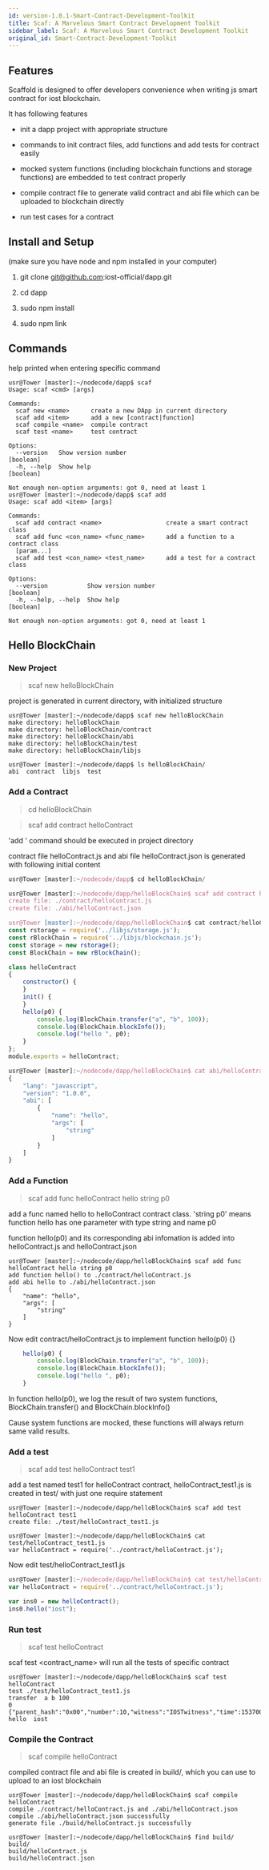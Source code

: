 ```yaml
---
id: version-1.0.1-Smart-Contract-Development-Toolkit
title: Scaf: A Marvelous Smart Contract Development Toolkit
sidebar_label: Scaf: A Marvelous Smart Contract Development Toolkit
original_id: Smart-Contract-Development-Toolkit
---
```


## Features
Scaffold is designed to offer developers convenience when writing js smart contract for iost blockchain.

It has following features

- init a dapp project with appropriate structure

- commands to init contract files, add functions and add tests for contract easily

- mocked system functions (including blockchain functions and storage functions) are embedded to test contract properly

- compile contract file to generate valid contract and abi file which can be uploaded to blockchain directly

- run test cases for a contract

## Install and Setup
(make sure you have node and npm installed in your computer)

1. git clone git@github.com:iost-official/dapp.git

2. cd dapp

3. sudo npm install

4. sudo npm link

## Commands
help printed when entering specific command
```console
usr@Tower [master]:~/nodecode/dapp$ scaf
Usage: scaf <cmd> [args]

Commands:
  scaf new <name>      create a new DApp in current directory
  scaf add <item>      add a new [contract|function]
  scaf compile <name>  compile contract
  scaf test <name>     test contract

Options:
  --version   Show version number                                      [boolean]
  -h, --help  Show help                                                [boolean]

Not enough non-option arguments: got 0, need at least 1
usr@Tower [master]:~/nodecode/dapp$ scaf add
Usage: scaf add <item> [args]

Commands:
  scaf add contract <name>                  create a smart contract class
  scaf add func <con_name> <func_name>      add a function to a contract class
  [param...]
  scaf add test <con_name> <test_name>      add a test for a contract class

Options:
  --version           Show version number                              [boolean]
  -h, --help, --help  Show help                                        [boolean]

Not enough non-option arguments: got 0, need at least 1
```


## Hello BlockChain
### New Project
> scaf new helloBlockChain

project is generated in current directory, with initialized structure


```console
usr@Tower [master]:~/nodecode/dapp$ scaf new helloBlockChain
make directory: helloBlockChain
make directory: helloBlockChain/contract
make directory: helloBlockChain/abi
make directory: helloBlockChain/test
make directory: helloBlockChain/libjs

usr@Tower [master]:~/nodecode/dapp$ ls helloBlockChain/
abi  contract  libjs  test
```


### Add a Contract
> cd helloBlockChain

> scaf add contract helloContract

'add <item>' command should be executed in project directory

contract file helloContract.js and abi file helloContract.json is generated with following initial content


```js
usr@Tower [master]:~/nodecode/dapp$ cd helloBlockChain/

usr@Tower [master]:~/nodecode/dapp/helloBlockChain$ scaf add contract helloContract
create file: ./contract/helloContract.js
create file: ./abi/helloContract.json

usr@Tower [master]:~/nodecode/dapp/helloBlockChain$ cat contract/helloContract.js 
const rstorage = require('../libjs/storage.js');
const rBlockChain = require('../libjs/blockchain.js');
const storage = new rstorage();
const BlockChain = new rBlockChain();

class helloContract
{
    constructor() {
    }
    init() {
    }
    hello(p0) {
		console.log(BlockChain.transfer("a", "b", 100));
		console.log(BlockChain.blockInfo());
		console.log("hello ", p0);
    }
};
module.exports = helloContract;

usr@Tower [master]:~/nodecode/dapp/helloBlockChain$ cat abi/helloContract.json 
{
    "lang": "javascript",
    "version": "1.0.0",
    "abi": [
        {
            "name": "hello",
            "args": [
                "string"
            ]
        }
    ]
}
```


### Add a Function
> scaf add func helloContract hello string p0

add a func named hello to helloContract contract class. 'string p0' means function hello has one parameter with type string and name p0

function hello(p0) and its corresponding abi infomation is added into helloContract.js and helloContract.json


```console
usr@Tower [master]:~/nodecode/dapp/helloBlockChain$ scaf add func helloContract hello string p0
add function hello() to ./contract/helloContract.js
add abi hello to ./abi/helloContract.json
{
    "name": "hello",
    "args": [
        "string"
    ]
}
```

Now edit contract/helloContract.js to implement function hello(p0) {}
```js
    hello(p0) {
		console.log(BlockChain.transfer("a", "b", 100));
		console.log(BlockChain.blockInfo());
		console.log("hello ", p0);
    }
```
In function hello(p0), we log the result of two system functions, BlockChain.transfer() and BlockChain.blockInfo()

Cause system functions are mocked, these functions will always return same valid results.


### Add a test
> scaf add test helloContract test1

add a test named test1 for helloContract contract, helloContract_test1.js is created in test/ with just one require statement


```console
usr@Tower [master]:~/nodecode/dapp/helloBlockChain$ scaf add test helloContract test1
create file: ./test/helloContract_test1.js

usr@Tower [master]:~/nodecode/dapp/helloBlockChain$ cat test/helloContract_test1.js 
var helloContract = require('../contract/helloContract.js');
```
Now edit test/helloContract_test1.js
```js
usr@Tower [master]:~/nodecode/dapp/helloBlockChain$ cat test/helloContract_test1.js 
var helloContract = require('../contract/helloContract.js');

var ins0 = new helloContract();
ins0.hello("iost");
```


### Run test
> scaf test helloContract

scaf test <contract_name> will run all the tests of specific contract

```console
usr@Tower [master]:~/nodecode/dapp/helloBlockChain$ scaf test helloContract
test ./test/helloContract_test1.js
transfer  a b 100
0
{"parent_hash":"0x00","number":10,"witness":"IOSTwitness","time":1537000000}
hello  iost
```
### Compile the Contract
> scaf compile helloContract

compiled contract file and abi file is created in build/, which you can use to upload to an iost blockchain


```console
usr@Tower [master]:~/nodecode/dapp/helloBlockChain$ scaf compile helloContract
compile ./contract/helloContract.js and ./abi/helloContract.json
compile ./abi/helloContract.json successfully
generate file ./build/helloContract.js successfully

usr@Tower [master]:~/nodecode/dapp/helloBlockChain$ find build/
build/
build/helloContract.js
build/helloContract.json
```
